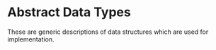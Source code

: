 # Abstract Data Types

These are generic descriptions of data structures which are used for implementation.